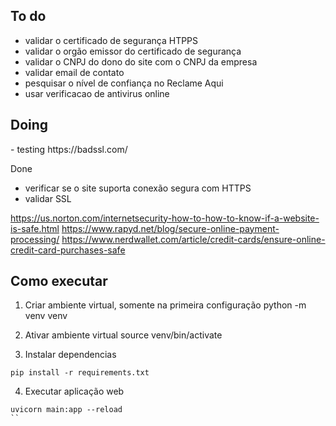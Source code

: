 <h2>To do</h2> 

- validar o certificado de segurança HTPPS
- validar o orgão emissor do certificado de segurança
- validar o CNPJ do dono do site com o CNPJ da empresa
- validar email de contato
- pesquisar o nível de confiança no Reclame Aqui
- usar verificacao de antivirus online


<h2>Doing</h2>
- testing https://badssl.com/ 

Done
- verificar se o site suporta conexão segura com HTTPS
- validar SSL

https://us.norton.com/internetsecurity-how-to-how-to-know-if-a-website-is-safe.html 
https://www.rapyd.net/blog/secure-online-payment-processing/
https://www.nerdwallet.com/article/credit-cards/ensure-online-credit-card-purchases-safe

## Como executar

1. Criar ambiente virtual, somente na primeira configuração
python -m venv venv 

2. Ativar ambiente virtual
source venv/bin/activate

3. Instalar dependencias

```
pip install -r requirements.txt
```

4. Executar aplicação web

```
uvicorn main:app --reload
``
